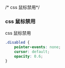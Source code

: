 /* css 鼠标禁用*/

### css 鼠标禁用

css 鼠标禁用

```scss
.disabled {
    pointer-events: none;
    cursor: default;
    opacity: 0.6;
}

```
